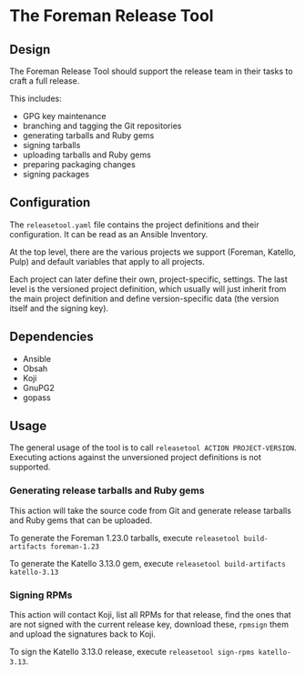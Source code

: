 # The Foreman Release Tool

## Design

The Foreman Release Tool should support the release team in their tasks to craft a full release.

This includes:
* GPG key maintenance
* branching and tagging the Git repositories
* generating tarballs and Ruby gems
* signing tarballs
* uploading tarballs and Ruby gems
* preparing packaging changes
* signing packages

## Configuration

The `releasetool.yaml` file contains the project definitions and their configuration. It can be read as an Ansible Inventory.

At the top level, there are the various projects we support (Foreman, Katello, Pulp) and default variables that apply to all projects.

Each project can later define their own, project-specific, settings. The last level is the versioned project definition, which usually will just inherit from the main project definition and define version-specific data (the version itself and the signing key).

## Dependencies

* Ansible
* Obsah
* Koji
* GnuPG2
* gopass

## Usage

The general usage of the tool is to call `releasetool ACTION PROJECT-VERSION`. Executing actions against the unversioned project definitions is not supported.

### Generating release tarballs and Ruby gems

This action will take the source code from Git and generate release tarballs and Ruby gems that can be uploaded.

To generate the Foreman 1.23.0 tarballs, execute `releasetool build-artifacts foreman-1.23`

To generate the Katello 3.13.0 gem, execute `releasetool build-artifacts katello-3.13`

### Signing RPMs

This action will contact Koji, list all RPMs for that release, find the ones that are not signed with the current release key, download these, `rpmsign` them and upload the signatures back to Koji.

To sign the Katello 3.13.0 release, execute `releasetool sign-rpms katello-3.13`.
